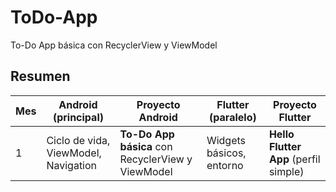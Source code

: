 # ToDo-App
To-Do App básica con RecyclerView y ViewModel

## Resumen
| Mes | Android (principal)                               | Proyecto Android                                                         | Flutter (paralelo)                  | Proyecto Flutter                              |
| --- | ------------------------------------------------- | ------------------------------------------------------------------------ | ----------------------------------- | --------------------------------------------- |
| 1   | Ciclo de vida, ViewModel, Navigation              | **To-Do App básica** con RecyclerView y ViewModel                        | Widgets básicos, entorno            | **Hello Flutter App** (perfil simple)         |
